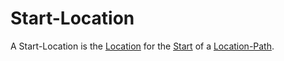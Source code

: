 # Start-Location

A Start-Location is the [Location](404.md) for the [Start](404.md) of a [Location-Path](620005.md).
